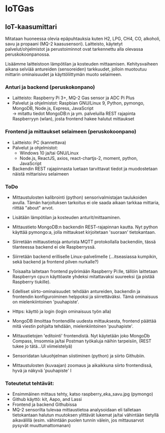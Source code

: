 # IoTGas
## IoT-kaasumittari 
Mitataan huoneessa olevia epäpuhtauksia kuten H2, LPG, CH4, CO, alkoholi, savu ja propaani (MQ-2 kaasusensori). Laitteisto, käytetyt palvelut/ohjelmistot ja perustoiminnot ovat tarkennettu alla olevassa peruskokoonpanossa.

Lisäämme laitteistoon lämpötilan ja kosteuden mittaamisen. Kehitysvaiheen aikana selviää antureiden (sensoreiden) tarkkuudet, jolloin muotoutuu mittarin ominaisuudet ja käyttöliittymän muoto selaimeen.    

### Anturi ja backend (peruskokonpano)
- Laitteisto: Raspberry Pi 3+, MQ-2 Gas sensor ja ADC Pi Plus
- Palvelut ja ohjelmistot: Raspbian GNU/Linux 9, Python, pymongo, MongoDB, Node.js, Express, JavaScript  
-> mitattu tiedot MongoDB:n ja ym. palveluilla REST rajapinta Raspberryyn (wlan), josta frontend hakee halutut mittaukset  

### Frontend ja mittaukset selaimeen (peruskokoonpano)
- Laitteisto: PC (kannettava)
- Palvelut ja ohjelmistot: 
  - Windows 10 ja/tai GNU/Linux
  - Node.js, ReactJS, axios, react-chartjs-2, moment, python, JavaScript 
- Backendin REST rajapinnasta luetaan tarvittavat tiedot ja muodostetaan näistä mittarisivu selaimeen
 
### ToDo
- Mittaustulosten kalibrointi (python) sensorivalmistajan taulukoiden avulla. Tämän harjoituksen tarkoitus ei ole saada aikaan tarkkaa mittaria, riittää "about" arvot.  
- Lisätään lämpötilan ja kosteuden anturit/mittaaminen.  
- Mittaustieto MongoDB:n backendin REST-rajapinnan kautta. Nyt python käyttää pymongo:a, jolla mittaukset kirjoitetaan 'suoraan' tietokantaan. 
- Siirretään mittaustietoja anturista MQTT protokollalla backendiin, tässä tilanteessa backend ei ole Raspberryssä. 
- Siirretään backend erilliselle Linux-palvelimelle (...itseasiassa kumpikin, sekä backend ja frontend pilven nurkalle?)
- Toisaalta laitetaan frontend pyörimään Raspberry Pi:lle, tällöin laittetaan Raspberryn cpu:n käyttöaste yhdeksi mitattavaksi suureeksi (ja pistää Raspberry tiukille).
- Edelliset siirto-ominaisuudet: tehdään antureiden, backendin ja frontendin konfiguroiminen helppoksi ja siirrettäväksi. Tämä ominaisuus on mielenkiintoinen 'puuhapiste'.  

- Https: käyttö ja login (login ominaisuus työn alla)
- MongoDB ilmoittaa frontendille uudesta mittauksesta, frontend päättää mitä viestin pohjalta tehdään, mielenkiintoinen 'puuhapiste'. 
- Mittaustietojen 'editointi' frontendistä.  Nyt käytetään joko MongoDb Compass, Imsomnia ja/tai Postman työkaluja näihin tarpeisiin, (REST tukee jo tätä...UI viimeistelyä) 
- Sensoridatan lukuohjelman siistiminen (python) ja siirto Githubiin.  
- Mittaustulosten (kuvaajan) zoomaus ja aikaikkuna siirto frontendissä, hyvä ja näkyvä 'puuhapiste'   I


### Toteutetut tehtävät: 
- Ensimmäinen mittaus tehty, katso raspberry_eka_savu.jpg (pymongo)
- Github käyttö: kit, Aapo, and Lassi  
- Frontend ja backend Githubissa
- MQ-2 sensorilta tulevaa mittaustietoa analysoidaan eli talletaan tietokantaan halutun muutoksen ylittävät lukemat ja/tai vähintään tietyllä aikavälillä (esim. vähintään puolen tunnin välein, jos mittausarvot pysyvät muuttumattomanan)
